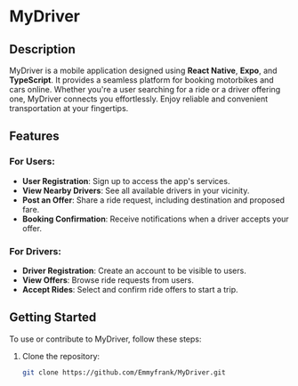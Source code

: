 

# MyDriver

## Description

MyDriver is a mobile application designed using **React Native**, **Expo**, and **TypeScript**. It provides a seamless platform for booking motorbikes and cars online. Whether you're a user searching for a ride or a driver offering one, MyDriver connects you effortlessly. Enjoy reliable and convenient transportation at your fingertips.

## Features

### For Users:
- **User Registration**: Sign up to access the app's services.
- **View Nearby Drivers**: See all available drivers in your vicinity.
- **Post an Offer**: Share a ride request, including destination and proposed fare.
- **Booking Confirmation**: Receive notifications when a driver accepts your offer.

### For Drivers:
- **Driver Registration**: Create an account to be visible to users.
- **View Offers**: Browse ride requests from users.
- **Accept Rides**: Select and confirm ride offers to start a trip.

## Getting Started

To use or contribute to MyDriver, follow these steps:

1. Clone the repository:
   ```bash
   git clone https://github.com/Emmyfrank/MyDriver.git

